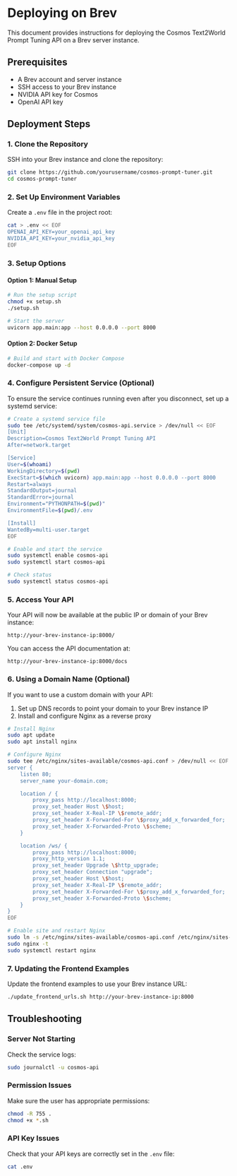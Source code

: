 # Deploying on Brev

This document provides instructions for deploying the Cosmos Text2World Prompt Tuning API on a Brev server instance.

## Prerequisites

- A Brev account and server instance
- SSH access to your Brev instance
- NVIDIA API key for Cosmos
- OpenAI API key

## Deployment Steps

### 1. Clone the Repository

SSH into your Brev instance and clone the repository:

```bash
git clone https://github.com/yourusername/cosmos-prompt-tuner.git
cd cosmos-prompt-tuner
```

### 2. Set Up Environment Variables

Create a `.env` file in the project root:

```bash
cat > .env << EOF
OPENAI_API_KEY=your_openai_api_key
NVIDIA_API_KEY=your_nvidia_api_key
EOF
```

### 3. Setup Options

#### Option 1: Manual Setup

```bash
# Run the setup script
chmod +x setup.sh
./setup.sh

# Start the server
uvicorn app.main:app --host 0.0.0.0 --port 8000
```

#### Option 2: Docker Setup

```bash
# Build and start with Docker Compose
docker-compose up -d
```

### 4. Configure Persistent Service (Optional)

To ensure the service continues running even after you disconnect, set up a systemd service:

```bash
# Create a systemd service file
sudo tee /etc/systemd/system/cosmos-api.service > /dev/null << EOF
[Unit]
Description=Cosmos Text2World Prompt Tuning API
After=network.target

[Service]
User=$(whoami)
WorkingDirectory=$(pwd)
ExecStart=$(which uvicorn) app.main:app --host 0.0.0.0 --port 8000
Restart=always
StandardOutput=journal
StandardError=journal
Environment="PYTHONPATH=$(pwd)"
EnvironmentFile=$(pwd)/.env

[Install]
WantedBy=multi-user.target
EOF

# Enable and start the service
sudo systemctl enable cosmos-api
sudo systemctl start cosmos-api

# Check status
sudo systemctl status cosmos-api
```

### 5. Access Your API

Your API will now be available at the public IP or domain of your Brev instance:

```
http://your-brev-instance-ip:8000/
```

You can access the API documentation at:

```
http://your-brev-instance-ip:8000/docs
```

### 6. Using a Domain Name (Optional)

If you want to use a custom domain with your API:

1. Set up DNS records to point your domain to your Brev instance IP
2. Install and configure Nginx as a reverse proxy

```bash
# Install Nginx
sudo apt update
sudo apt install nginx

# Configure Nginx
sudo tee /etc/nginx/sites-available/cosmos-api.conf > /dev/null << EOF
server {
    listen 80;
    server_name your-domain.com;

    location / {
        proxy_pass http://localhost:8000;
        proxy_set_header Host \$host;
        proxy_set_header X-Real-IP \$remote_addr;
        proxy_set_header X-Forwarded-For \$proxy_add_x_forwarded_for;
        proxy_set_header X-Forwarded-Proto \$scheme;
    }

    location /ws/ {
        proxy_pass http://localhost:8000;
        proxy_http_version 1.1;
        proxy_set_header Upgrade \$http_upgrade;
        proxy_set_header Connection "upgrade";
        proxy_set_header Host \$host;
        proxy_set_header X-Real-IP \$remote_addr;
        proxy_set_header X-Forwarded-For \$proxy_add_x_forwarded_for;
        proxy_set_header X-Forwarded-Proto \$scheme;
    }
}
EOF

# Enable site and restart Nginx
sudo ln -s /etc/nginx/sites-available/cosmos-api.conf /etc/nginx/sites-enabled/
sudo nginx -t
sudo systemctl restart nginx
```

### 7. Updating the Frontend Examples

Update the frontend examples to use your Brev instance URL:

```bash
./update_frontend_urls.sh http://your-brev-instance-ip:8000
```

## Troubleshooting

### Server Not Starting

Check the service logs:

```bash
sudo journalctl -u cosmos-api
```

### Permission Issues

Make sure the user has appropriate permissions:

```bash
chmod -R 755 .
chmod +x *.sh
```

### API Key Issues

Check that your API keys are correctly set in the `.env` file:

```bash
cat .env
```